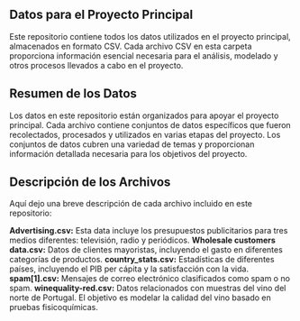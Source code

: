 ## Datos para el Proyecto Principal
Este repositorio contiene todos los datos utilizados en el proyecto principal, almacenados en formato CSV. Cada archivo CSV en esta carpeta proporciona información esencial necesaria para el análisis, modelado y otros procesos llevados a cabo en el proyecto.

## Resumen de los Datos
Los datos en este repositorio están organizados para apoyar el proyecto principal. Cada archivo contiene conjuntos de datos específicos que fueron recolectados, procesados y utilizados en varias etapas del proyecto. Los conjuntos de datos cubren una variedad de temas y proporcionan información detallada necesaria para los objetivos del proyecto.

## Descripción de los Archivos
Aquí dejo una breve descripción de cada archivo incluido en este repositorio:

**Advertising.csv:** Esta data incluye los presupuestos publicitarios para tres medios diferentes: televisión, radio y periódicos.
**Wholesale customers data.csv:** Datos de clientes mayoristas, incluyendo el gasto en diferentes categorías de productos.
**country_stats.csv:** Estadísticas de diferentes países, incluyendo el PIB per cápita y la satisfacción con la vida.
**spam[1].csv:** Mensajes de correo electrónico clasificados como spam o no spam.
**winequality-red.csv:** Datos relacionados con muestras del vino del norte de Portugal. El objetivo es modelar la calidad del vino basado en pruebas fisicoquímicas.

